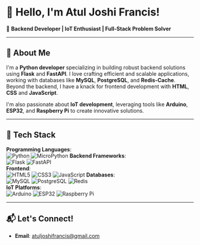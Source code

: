 # 👋 Hello, I'm Atul Joshi Francis!

🚀 **Backend Developer | IoT Enthusiast | Full-Stack Problem Solver**

---

## 🌟 About Me

I'm a **Python developer** specializing in building robust backend solutions using **Flask** and **FastAPI**. I love crafting efficient and scalable applications, working with databases like **MySQL**, **PostgreSQL**, and **Redis-Cache**. Beyond the backend, I have a knack for frontend development with **HTML**, **CSS** and **JavaScript**.

I'm also passionate about **IoT development**, leveraging tools like **Arduino**, **ESP32**, and **Raspberry Pi** to create innovative solutions.

---

## 🔧 Tech Stack

**Programming Languages**:  
![Python](https://img.shields.io/badge/Python-3776AB?style=flat&logo=python&logoColor=white)
![MicroPython](https://img.shields.io/badge/MicroPython-2C3E50?style=flat&logo=python&logoColor=white)
**Backend Frameworks**:  
![Flask](https://img.shields.io/badge/Flask-000000?style=flat&logo=flask&logoColor=white) 
![FastAPI](https://img.shields.io/badge/FastAPI-009688?style=flat&logo=fastapi&logoColor=white)  
**Frontend**:  
![HTML5](https://img.shields.io/badge/HTML5-E34F26?style=flat&logo=html5&logoColor=white) 
![CSS3](https://img.shields.io/badge/CSS3-1572B6?style=flat&logo=css3&logoColor=white) 
![JavaScript](https://img.shields.io/badge/JavaScript-F7DF1E?style=flat&logo=javascript&logoColor=black) 
**Databases**:  
![MySQL](https://img.shields.io/badge/MySQL-4479A1?style=flat&logo=mysql&logoColor=white) 
![PostgreSQL](https://img.shields.io/badge/PostgreSQL-336791?style=flat&logo=postgresql&logoColor=white) 
![Redis](https://img.shields.io/badge/Redis-DC382D?style=flat&logo=redis&logoColor=white)  
**IoT Platforms**:  
![Arduino](https://img.shields.io/badge/Arduino-00979D?style=flat&logo=arduino&logoColor=white) 
![ESP32](https://img.shields.io/badge/ESP32-000000?style=flat&logo=esp32&logoColor=white) 
![Raspberry Pi](https://img.shields.io/badge/Raspberry%20Pi-C51A4A?style=flat&logo=raspberry-pi&logoColor=white)

---

## 📬 Let's Connect!
- **Email**: atuljoshifrancis@gmail.com  
